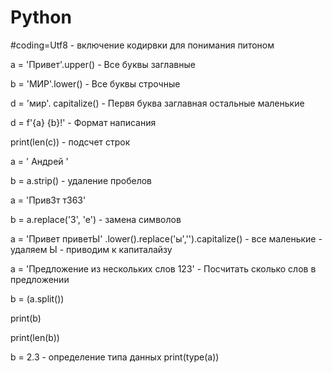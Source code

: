 # Python


#coding=Utf8   - включение кодирвки для понимания питоном


a = 'Привет'.upper() - Все буквы заглавные


b = 'МИР'.lower()   - Все буквы строчные


d = 'мир'. capitalize()  - Первя буква заглавная остальные маленькие


d = f'{a} {b}!'  - Формат написания


print(len(c)) - подсчет строк


a = '  Андрей    '

b = a.strip()        -  удаление пробелов


a = 'Прив3т т363'

b = a.replace('3', 'e')   -  замена символов


a = 'Привет приветЫ' .lower().replace('ы','').capitalize()   -  все маленькие - удаляем Ы - приводим к капиталайзу


a = 'Предложение из нескольких слов 123'   -    Посчитать сколько слов в предложении

b = (a.split())

print(b)

print(len(b))


b = 2.3   -  определение типа данных
print(type(a))


